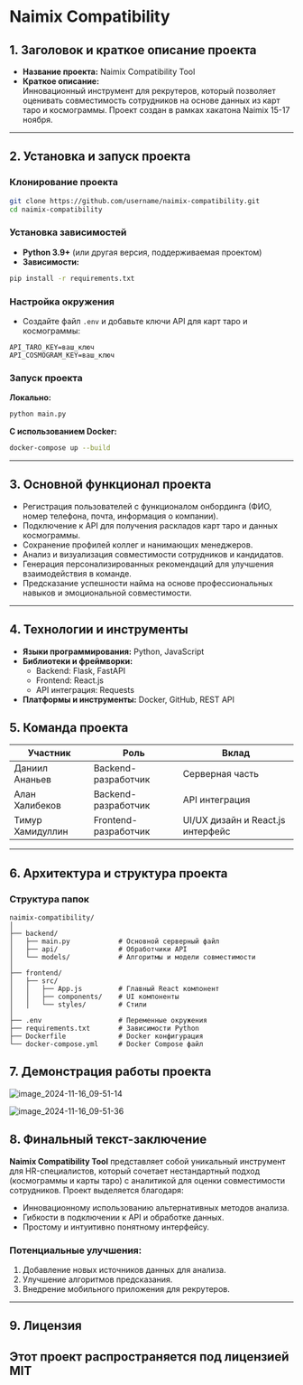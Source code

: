 # **Naimix Compatibility**

## **1. Заголовок и краткое описание проекта**
- **Название проекта:** Naimix Compatibility Tool  
- **Краткое описание:**  
Инновационный инструмент для рекрутеров, который позволяет оценивать совместимость сотрудников на основе данных из карт таро и космограммы. Проект создан в рамках хакатона Naimix 15-17 ноября.

---

## **2. Установка и запуск проекта**

### **Клонирование проекта**
```bash
git clone https://github.com/username/naimix-compatibility.git
cd naimix-compatibility
```

### **Установка зависимостей**
- **Python 3.9+** (или другая версия, поддерживаемая проектом)  
- **Зависимости:**
```bash
pip install -r requirements.txt
```

### **Настройка окружения**
- Создайте файл `.env` и добавьте ключи API для карт таро и космограммы:
```env
API_TARO_KEY=ваш_ключ
API_COSMOGRAM_KEY=ваш_ключ
```

### **Запуск проекта**
**Локально:**
```bash
python main.py
```

**С использованием Docker:**
```bash
docker-compose up --build
```

---

## **3. Основной функционал проекта**
- Регистрация пользователей с функционалом онбординга (ФИО, номер телефона, почта, информация о компании).
- Подключение к API для получения раскладов карт таро и данных космограммы.
- Сохранение профилей коллег и нанимающих менеджеров.
- Анализ и визуализация совместимости сотрудников и кандидатов.
- Генерация персонализированных рекомендаций для улучшения взаимодействия в команде.
- Предсказание успешности найма на основе профессиональных навыков и эмоциональной совместимости.

---

## **4. Технологии и инструменты**
- **Языки программирования:** Python, JavaScript
- **Библиотеки и фреймворки:**
  - Backend: Flask, FastAPI
  - Frontend: React.js
  - API интеграция: Requests
- **Платформы и инструменты:** Docker, GitHub, REST API


## **5. Команда проекта**
| Участник          | Роль                        | Вклад                                |
|-------------------|-----------------------------|--------------------------------------|
| Даниил Ананьев    | Backend-разработчик         | Серверная часть                      |
| Алан Халибеков    | Backend-разработчик         | API интеграция                       |
| Тимур Хамидуллин  | Frontend-разработчик        | UI/UX дизайн и React.js интерфейс    |



---

## **6. Архитектура и структура проекта**

### **Структура папок**
```
naimix-compatibility/
│
├── backend/
│   ├── main.py            # Основной серверный файл
│   ├── api/               # Обработчики API
│   └── models/            # Алгоритмы и модели совместимости
│
├── frontend/
│   ├── src/
│   │   ├── App.js         # Главный React компонент
│   │   ├── components/    # UI компоненты
│   │   └── styles/        # Стили
│
├── .env                   # Переменные окружения
├── requirements.txt       # Зависимости Python
├── Dockerfile             # Docker конфигурация
└── docker-compose.yml     # Docker Compose файл
```



## **7. Демонстрация работы проекта**

![image_2024-11-16_09-51-14](https://github.com/user-attachments/assets/c20e2d7d-c137-4046-b87b-eeb0a2a77db2)

![image_2024-11-16_09-51-36](https://github.com/user-attachments/assets/d20eb6ca-473b-4f65-bf37-b588acd744a2)


## **8. Финальный текст-заключение**

**Naimix Compatibility Tool** представляет собой уникальный инструмент для HR-специалистов, который сочетает нестандартный подход (космограммы и карты таро) с аналитикой для оценки совместимости сотрудников. Проект выделяется благодаря:
- Инновационному использованию альтернативных методов анализа.
- Гибкости в подключении к API и обработке данных.
- Простому и интуитивно понятному интерфейсу.

### **Потенциальные улучшения:**
1. Добавление новых источников данных для анализа.
2. Улучшение алгоритмов предсказания.
3. Внедрение мобильного приложения для рекрутеров.

---

## **9. Лицензия**

Этот проект распространяется под лицензией **MIT**
---

